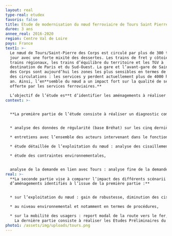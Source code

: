 ```yaml
---
layout: real
type-real: etudex
favoris: false
title: Etude de modernisation du nœud ferroviaire de Tours Saint Pierre des Corps
duree: 3 ans
annee_real: 2016-2020
region: Centre Val de Loire
pays: France
text1: >-
  Le nœud de Tours/Saint-Pierre des Corps est circulé par plus de 300 trains par
  jour avec une forte mixité des dessertes. Les trains de fret y côtoient les
  trains régionaux, les trains d’équilibre du territoire et les TGV à
  destination de Paris et du Sud-Ouest. La gare et l’avant-gare de Saint-Pierre
  des Corps sont aujourd’hui les zones les plus sensibles en termes de gestion
  des circulations : les services y perdent actuellement plus de 4000 heures par
  an. Ainsi, l’en**semble du nœud a un impact fort sur la qualité de service
  offerte par les services ferroviaires.**

  L’objectif de l’étude es**t d’identifier les aménagements à réaliser à moyen terme afin d’améliorer l’exploitation de l’ensemble du nœud.**
context: >-
  

  **La première partie de l’étude consiste à réaliser un diagnostic complet du nœud et de son fonctionnement :**


  * analyse des données de régularité (base Bréhat) sur les cinq dernières années,

  * entretiens avec l’ensemble des acteurs intervenant dans le fonctionnement du nœud : EIC, TER, Voyages, M&T, I&P…

  * étude détaillée de l’exploitation du nœud : analyse des cisaillements, taux d’utilisation des voies en gare et en avant-gare,

  * étude des contraintes environnementales,


  analyse de la demande en lien avec Tours : analyse fine de la demande ferroviaire, de la demande en concurrence (voiture, car, covoiturage…).
real: >-
  **La seconde partie vise à comparer l’impact des différents scénarii
  d’aménagements identifiés à l’issue de la première partie :**


  * sur l’exploitation du nœud : gain de robustesse, diminution des cisaillements, amélioration des marges à voie libre,

  * au niveau environnemental et notamment en termes de procédures,

  * sur la mobilité des usagers : report modal de la route vers le fer, amélioration de l’attractivité du ferroviaire
    La dernière partie consiste à réaliser les Etudes Préliminaires du scénario retenu.
photo1: /assets/img/uploads/tours.png
---
```

